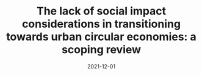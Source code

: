 ---
title: "The lack of social impact considerations in transitioning towards urban circular economies: a scoping review"
collection: publications
permalink: /publication/2021_Vanhuyse_et_al_Social_impacts_circular_cities
date: 2021-12-01
venue: 'Sustainable Cities and Society'
paperurl: '/files/publications/2021_Vanhuyse_et_al_Social_impacts_circular_cities.pdf'
link: 'https://doi.org/10.1016/j.scs.2021.103394'
#code: 'link to ISA dataverse goes here'
#github: 'link to github repo goes here'
citation: 'Vanhuyse, F., Fejzić, E., Ddiba, D., & Henrysson, M. 2021. &quot;The lack of social impact considerations in transitioning towards urban circular economies: a scoping review.&quot; <i>Sustainable Cities and Society</i> 75, 103394. doi:10.1016/j.scs.2021.103394'
---